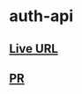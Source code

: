 # auth-api
## [Live URL](https://auth-api-4qwz.onrender.com)
## [PR](https://github.com/MohammedAbuEssa/auth-api/pull/2)
